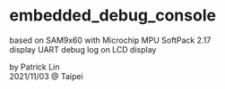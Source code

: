 # embedded_debug_console
based on SAM9x60 with Microchip MPU SoftPack 2.17<br>
display UART debug log on LCD display<br>

by Patrick Lin<br>
2021/11/03 @ Taipei<br>
